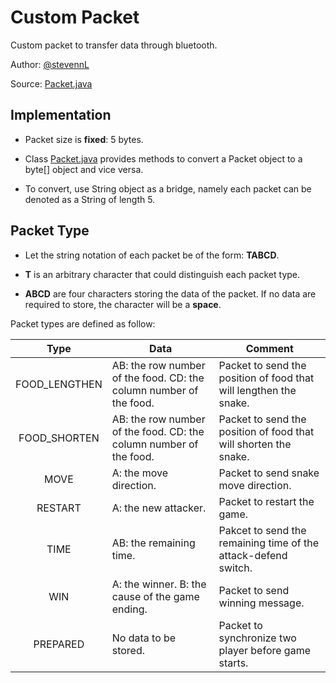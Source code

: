 # Custom Packet

Custom packet to transfer data through bluetooth.

Author: [@stevennL](https://github.com/stevennL)

Source: [Packet.java](../app/src/main/java/com/example/stevennl/tastysnake/model/Packet.java)

## Implementation

* Packet size is **fixed**: 5 bytes.

* Class [Packet.java](../app/src/main/java/com/example/stevennl/tastysnake/model/Packet.java) provides methods to convert a Packet object to a byte[] object and vice versa.

* To convert, use String object as a bridge, namely each packet can be denoted as a String of length 5.

## Packet Type

* Let the string notation of each packet be of the form: **TABCD**.

* **T** is an arbitrary character that could distinguish each packet type.

* **ABCD** are four characters storing the data of the packet. If no data are required to store, the character will be a **space**.

Packet types are defined as follow:

| Type | Data | Comment |
|:----:|------|---------|
|FOOD_LENGTHEN|AB: the row number of the food. CD: the column number of the food.|Packet to send the position of food that will lengthen the snake.|
|FOOD_SHORTEN|AB: the row number of the food. CD: the column number of the food.|Packet to send the position of food that will shorten the snake.|
|MOVE|A: the move direction.|Packet to send snake move direction.|
|RESTART|A: the new attacker.|Packet to restart the game.|
|TIME|AB: the remaining time.|Pakcet to send the remaining time of the attack-defend switch.|
|WIN|A: the winner. B: the cause of the game ending.|Packet to send winning message.|
|PREPARED|No data to be stored.|Packet to synchronize two player before game starts.|